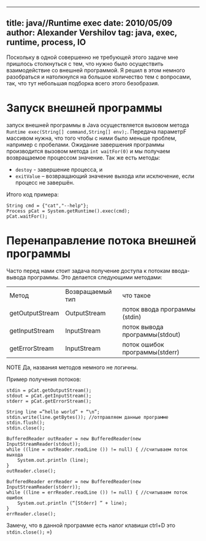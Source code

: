----
title: java//Runtime exec
date: 2010/05/09
author: Alexander Vershilov
tag: java, exec, runtime, process, IO
----

Поскольку в одной совершенно не требующей этого задаче мне пришлось столкнуться с тем, 
что нужно было осуществить взаимодействие со внешней программой. Я решил в этом немного 
разобраться и натолкнулся на большое количество тем с вопросами, так, 
что тут небольшая подборка всего этого безобразия.

# Запуск внешней программы

запуск внешней программы в Java осуществляется вызовом метода 
`Runtime exec(String[] command,String[] env);`. Передача параметрF массивом нужна, 
что того чтобы с ними было меньше проблем, например с пробелами.
Ожидание завершения программы производится вызовом метода `int waitFor(0)` и мы 
получаем возвращаемое процессом значение. Так же есть методы:

  * `destoy` - завершение процесса, и
  * `exitValue` – возвращающий значение выхода или исключение, если процесс не завершён.

Итого код примера:

    String cmd = {"cat","--help"};
    Process pCat = System.getRuntime().exec(cmd);
    pCat.waitFor();

# Перенаправление потока внешней программы

Часто перед нами стоит задача получение доступа к потокам ввода-вывода программы. 
Это делается следующими методами:

<table>
  <tr><td>Метод</td><td>Возвращаемый тип</td><td>что такое</td></tr>
  <tr><td>getOutputStream</td><td>   OutputStream</td><td>  поток ввода программы (stdin)</td></tr>
  <tr><td>getInputStream</td><td>  InputStream</td><td>   поток вывода программы(stdout)</td></tr>
  <tr><td>getErrorStream</td><td>  InputStream</td><td>   поток ошибок программы(stderr)</td></tr>
</table>

NOTE Да, названия методов немного не логичны.

Пример получения потоков:


    stdin = pCat.getOutputStream();
    stdout = pCat.getInputStream();
    stderr = pCat.getErrorStream();
    
    String line =”hello world” + “\n”;
    stdin.write(line.getBytes()); //отправляем данные программе
    stdin.flush();
    stdin.close();
    
    BufferedReader outReader = new BufferedReader(new InputStreamReader(stdout));
    while ((line = outReader.readLine ()) != null) { //считываем поток выхода
        System.out.println (line);
    }
    outReader.close();
    
    BufferedReader errReader = new BufferedReader(new InputStreamReader(stderr));
    while ((line = errReader.readLine ()) != null) { //считываем поток ошибок
        System.out.println (“[Stderr] ” + line);
    }
    errReader.close();

Замечу, что в данной программе есть налог клавиши ctrl+D это `stdin.close();` =)
